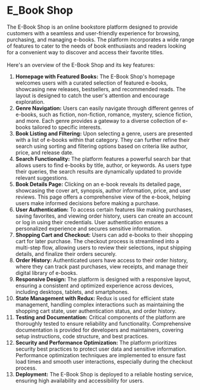<h1>E_Book Shop</h1>

<p>The E-Book Shop is an online bookstore platform designed to provide customers with a seamless and user-friendly experience for browsing, purchasing, and managing e-books. The platform incorporates a wide range of features to cater to the needs of book enthusiasts and readers looking for a convenient way to discover and access their favorite titles.<br><br>Here's an overview of the E-Book Shop and its key features:</p>

<ol>
  <li>
    <b>Homepage with Featured Books:</b> The E-Book Shop's homepage welcomes users with a curated selection of featured e-books, showcasing new releases, bestsellers, and recommended reads. The layout is designed to catch the user's attention and encourage exploration.
  </li>
  <li>
    <b>Genre Navigation:</b> Users can easily navigate through different genres of e-books, such as fiction, non-fiction, romance, mystery, science fiction, and more. Each genre provides a gateway to a diverse collection of e-books tailored to specific interests.
  </li>
  <li>
    <b>Book Listing and Filtering:</b> Upon selecting a genre, users are presented with a list of e-books within that category. They can further refine their search using sorting and filtering options based on criteria like author, price, and release date.
  </li>
  <li>
    <b>Search Functionality:</b> The platform features a powerful search bar that allows users to find e-books by title, author, or keywords. As users type their queries, the search results are dynamically updated to provide relevant suggestions.
  </li>
  <li>
    <b>Book Details Page:</b> Clicking on an e-book reveals its detailed page, showcasing the cover art, synopsis, author information, price, and user reviews. This page offers a comprehensive view of the e-book, helping users make informed decisions before making a purchase.
  </li>
  <li>
    <b>User Authentication:</b> To access certain features like making purchases, saving favorites, and viewing order history, users can create an account or log in using their credentials. User authentication ensures a personalized experience and secures sensitive information.
  </li>
  <li>
    <b>Shopping Cart and Checkout:</b> Users can add e-books to their shopping cart for later purchase. The checkout process is streamlined into a multi-step flow, allowing users to review their selections, input shipping details, and finalize their orders securely.
  </li>
  <li>
    <b>Order History:</b> Authenticated users have access to their order history, where they can track past purchases, view receipts, and manage their digital library of e-books.
  </li>
  <li>
    <b>Responsive Design:</b> The platform is designed with a responsive layout, ensuring a consistent and optimized experience across devices, including desktops, tablets, and smartphones.
  </li>
  <li>
    <b>State Management with Redux:</b> Redux is used for efficient state management, handling complex interactions such as maintaining the shopping cart state, user authentication status, and order history.
  </li>
  <li>
    <b>Testing and Documentation:</b> Critical components of the platform are thoroughly tested to ensure reliability and functionality. Comprehensive documentation is provided for developers and maintainers, covering setup instructions, code structure, and best practices.
  </li>
  <li>
    <b>Security and Performance Optimization:</b> The platform prioritizes security best practices to protect user data and sensitive information. Performance optimization techniques are implemented to ensure fast load times and smooth user interactions, especially during the checkout process.
  </li>
  <li>
    <b>Deployment:</b> The E-Book Shop is deployed to a reliable hosting service, ensuring high availability and accessibility for users.
  </li>
</ol>

